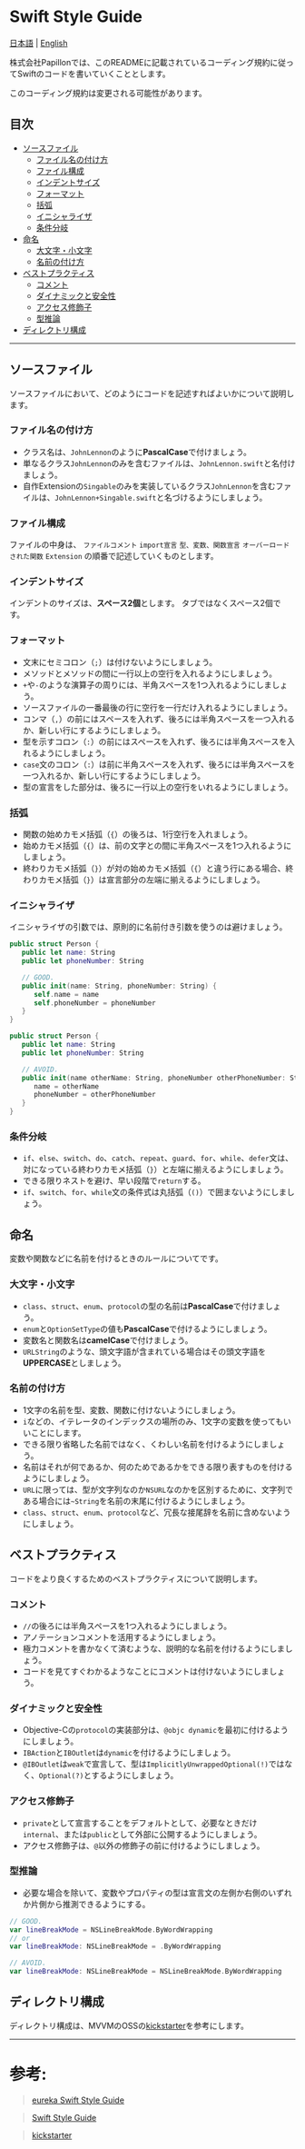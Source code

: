 # Swift Style Guide

[日本語](https://github.com/Papillon-inc/coding_rules/blob/master/swift-style-guide/README.md) | [English](https://github.com/Papillon-inc/coding_rules/blob/master/swift-style-guide/README_en.md)

株式会社Papillonでは、このREADMEに記載されているコーディング規約に従ってSwiftのコードを書いていくこととします。

このコーディング規約は変更される可能性があります。



## 目次
 - [ソースファイル](##ソースファイル)
    - [ファイル名の付け方](###ファイル名の付け方)
    - [ファイル構成](###ファイル構成)
    - [インデントサイズ](###インデントサイズ)
    - [フォーマット](###フォーマット)
    - [括弧](###括弧)
    - [イニシャライザ](###イニシャライザ)
    - [条件分岐](###条件分岐)
 - [命名](##命名)
    - [大文字・小文字](###大文字・小文字)
    - [名前の付け方](###名前の付け方)
 - [ベストプラクティス](##ベストプラクティス)
    - [コメント](###コメント)
    - [ダイナミックと安全性](###ダイナミックと安全性)
    - [アクセス修飾子](###アクセス修飾子)
    - [型推論](###型推論)
 - [ディレクトリ構成](##ディレクトリ構成)



---



## ソースファイル
ソースファイルにおいて、どのようにコードを記述すればよいかについて説明します。



### ファイル名の付け方
   - クラス名は、`JohnLennon`のように**PascalCase**で付けましょう。
   - 単なるクラス`JohnLennon`のみを含むファイルは、`JohnLennon.swift`と名付けましょう。
   - 自作Extensionの`Singable`のみを実装しているクラス`JohnLennon`を含むファイルは、`JohnLennon+Singable.swift`と名づけるようにしましょう。



### ファイル構成
   ファイルの中身は、
   `ファイルコメント`
   `import宣言`
   `型、変数、関数宣言`
   `オーバーロードされた関数`
   `Extension`
   の順番で記述していくものとします。



### インデントサイズ
   インデントのサイズは、**スペース2個**とします。
   タブではなくスペース2個です。



### フォーマット
   - 文末にセミコロン（`;`）は付けないようにしましょう。
   - メソッドとメソッドの間に一行以上の空行を入れるようにしましょう。
   - `+`や`-`のような演算子の周りには、半角スペースを1つ入れるようにしましょう。
   - ソースファイルの一番最後の行に空行を一行だけ入れるようにしましょう。
   - コンマ（`,`）の前にはスペースを入れず、後ろには半角スペースを一つ入れるか、新しい行にするようにしましょう。
   - 型を示すコロン（`:`）の前にはスペースを入れず、後ろには半角スペースを入れるようにしましょう。
   - `case`文のコロン（`:`）は前に半角スペースを入れず、後ろには半角スペースを一つ入れるか、新しい行にするようにしましょう。
   - 型の宣言をした部分は、後ろに一行以上の空行をいれるようにしましょう。



### 括弧
   - 関数の始めカモメ括弧（`{`）の後ろは、1行空行を入れましょう。
   - 始めカモメ括弧（`{`）は、前の文字との間に半角スペースを1つ入れるようにしましょう。
   - 終わりカモメ括弧（`}`）が対の始めカモメ括弧（`{`）と違う行にある場合、終わりカモメ括弧（`}`）は宣言部分の左端に揃えるようにしましょう。



### イニシャライザ
   イニシャライザの引数では、原則的に名前付き引数を使うのは避けましょう。

```swift
public struct Person {
   public let name: String
   public let phoneNumber: String

   // GOOD.
   public init(name: String, phoneNumber: String) {
      self.name = name
      self.phoneNumber = phoneNumber
   }
}
```
```swift
public struct Person {
   public let name: String
   public let phoneNumber: String

   // AVOID.
   public init(name otherName: String, phoneNumber otherPhoneNumber: String) {
      name = otherName
      phoneNumber = otherPhoneNumber
   }
}
```



### 条件分岐
   - `if`、`else`、`switch`、`do`、`catch`、`repeat`、`guard`、`for`、`while`、`defer`文は、対になっている終わりカモメ括弧（`}`）と左端に揃えるようにしましょう。
   - できる限りネストを避け、早い段階で`return`する。
   - `if`、`switch`、`for`、`while`文の条件式は丸括弧（`()`）で囲まないようにしましょう。



## 命名
変数や関数などに名前を付けるときのルールについてです。



### 大文字・小文字
   - `class`、`struct`、`enum`、`protocol`の型の名前は**PascalCase**で付けましょう。
   - `enum`と`OptionSetType`の値も**PascalCase**で付けるようにしましょう。
   - 変数名と関数名は**camelCase**で付けましょう。
   - `URLString`のような、頭文字語が含まれている場合はその頭文字語を**UPPERCASE**としましょう。



### 名前の付け方
   - 1文字の名前を型、変数、関数に付けないようにしましょう。
   - `i`などの、イテレータのインデックスの場所のみ、1文字の変数を使ってもいいことにします。
   - できる限り省略した名前ではなく、くわしい名前を付けるようにしましょう。
   - 名前はそれが何であるか、何のためであるかをできる限り表すものを付けるようにしましょう。
   - `URL`に限っては、型が文字列なのか`NSURL`なのかを区別するために、文字列である場合には`~String`を名前の末尾に付けるようにしましょう。
   - `class`、`struct`、`enum`、`protocol`など、冗長な接尾辞を名前に含めないようにしましょう。



## ベストプラクティス
コードをより良くするためのベストプラクティスについて説明します。



### コメント
   - `//`の後ろには半角スペースを1つ入れるようにしましょう。
   - アノテーションコメントを活用するようにしましょう。
   - 極力コメントを書かなくて済むような、説明的な名前を付けるようにしましょう。
   - コードを見てすぐわかるようなことにコメントは付けないようにしましょう。



### ダイナミックと安全性
   - Objective-Cの`protocol`の実装部分は、`@objc dynamic`を最初に付けるようにしましょう。
   - `IBAction`と`IBOutlet`は`dynamic`を付けるようにしましょう。
   - `@IBOutlet`は`weak`で宣言して、型は`ImplicitlyUnwrappedOptional(!)`ではなく、`Optional(?)`とするようにしましょう。



### アクセス修飾子
   - `private`として宣言することをデフォルトとして、必要なときだけ`internal`、または`public`として外部に公開するようにしましょう。
   - アクセス修飾子は、`@`以外の修飾子の前に付けるようにしましょう。



### 型推論
   - 必要な場合を除いて、変数やプロパティの型は宣言文の左側か右側のいずれか片側から推測できるようにする。

```swift
// GOOD.
var lineBreakMode = NSLineBreakMode.ByWordWrapping
// or
var lineBreakMode: NSLineBreakMode = .ByWordWrapping
```
```swift
// AVOID.
var lineBreakMode: NSLineBreakMode = NSLineBreakMode.ByWordWrapping
```



## ディレクトリ構成
   ディレクトリ構成は、MVVMのOSSの[kickstarter](https://github.com/kickstarter/ios-oss)を参考にします。



---



# 参考:
 > [eureka Swift Style Guide](https://github.com/eure/swift-style-guide/blob/master/README_jp.md#%E3%83%80%E3%82%A4%E3%83%8A%E3%83%9F%E3%83%83%E3%82%AF%E3%81%A8%E5%AE%89%E5%85%A8%E6%80%A7)

 > [Swift Style Guide](https://google.github.io/swift/#identifiers)

 > [kickstarter](https://github.com/kickstarter/ios-oss)
